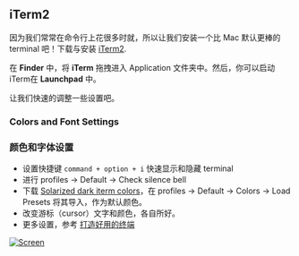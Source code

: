## iTerm2

因为我们常常在命令行上花很多时就，所以让我们安装一个比 Mac 默认更棒的 terminal 吧！下载与安装 [iTerm2](http://www.iterm2.com/).

在 **Finder** 中，将 **iTerm** 拖拽进入 Application 文件夹中。然后，你可以启动 iTerm在 **Launchpad** 中。

让我们快速的调整一些设置吧。

### Colors and Font Settings
### 颜色和字体设置

- 设置快捷键 `command + option + i` 快速显示和隐藏 terminal
- 进行 profiles -> Default -> Check silence bell
- 下载 [Solarized dark iterm colors](https://github.com/altercation/solarized/tree/master/iterm2-colors-solarized)，在 profiles -> Default -> Colors -> Load Presets 将其导入，作为默认颜色。
- 改变游标（cursor）文字和颜色，各自所好。
- 更多设置，参考 [打造好用的终端](http://imwuyu.me/talk-about/cool-iterm2.html/)

[![Screen](http://orangehat.u.qiniudn.com/iterm2-theme.png)](https://raw.githubusercontent.com/sb2nov/mac-setup/master/assets/Iterm.png)

